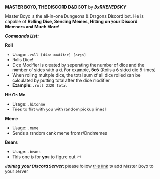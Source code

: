 **MASTER BOYO, THE DISCORD D&D BOT** by ***DxRKENEDSKY***

Master Boyo is the all-in-one Dungeons & Dragons Discord bot. He is capable of **Rolling Dice, Sending Memes, Hitting on your Discord 
Members and Much More!**

***Commands List:***

**Roll**
 * Usage: ```.roll [dice modifer] [args]```
 * Rolls Dice!
 * Dice Modifier is created by seperating the number of dice and the number of sides with a d. For example, **5d6** (Rolls a 6 sided die 5 times)
 * When rolling multiple dice, the total sum of all dice rolled can be calculated by putting total after the dice modifier
 * **Example:** ```.roll 2d20 total```
 
**Hit On Me**
 * Usage: ```.hitonme```
 * Tries to flirt with you with random pickup lines!
 
**Meme**
 * Usage: ```.meme```
 * Sends a random dank meme from r/Dndmemes
 
**Beans**
 * Usage: ```.beans```
 * This one is for **you** to figure out :-)

***Joining your Discord Server:***
please follow [this link](https://discordapp.com/api/oauth2/authorize?client_id=652322579469697026&permissions=0&scope=bot) to add Master Boyo to your server
